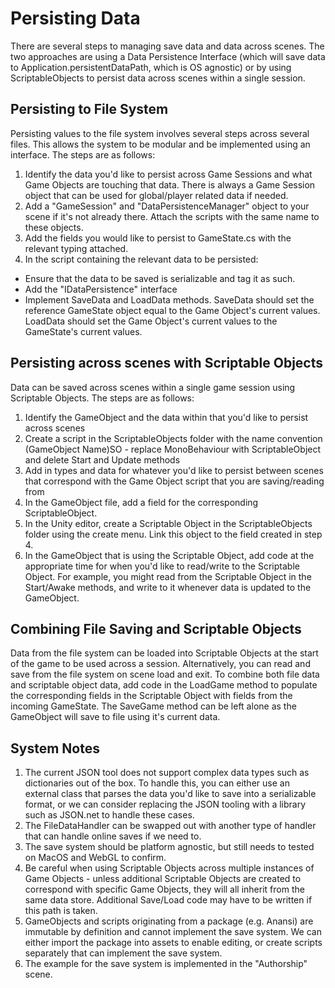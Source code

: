 # Persisting Data

There are several steps to managing save data and data across scenes. The two approaches are using a Data Persistence Interface (which will save data to Application.persistentDataPath, which is OS agnostic) or by using ScriptableObjects to persist data across scenes within a single session.

## Persisting to File System

Persisting values to the file system involves several steps across several files. This allows the system to be modular and be implemented using an interface. The steps are as follows:

1. Identify the data you'd like to persist across Game Sessions and what Game Objects are touching that data. There is always a Game Session object that can be used for global/player related data if needed.
2. Add a "GameSession" and "DataPersistenceManager" object to your scene if it's not already there. Attach the scripts with the same name to these objects.
3. Add the fields you would like to persist to GameState.cs with the relevant typing attached.
4. In the script containing the relevant data to be persisted:
- Ensure that the data to be saved is serializable and tag it as such.
- Add the "IDataPersistence" interface
- Implement SaveData and LoadData methods. SaveData should set the reference GameState object equal to the Game Object's current values. LoadData should set the Game Object's current values to the GameState's current values.

## Persisting across scenes with Scriptable Objects

Data can be saved across scenes within a single game session using Scriptable Objects. The steps are as follows:

1. Identify the GameObject and the data within that you'd like to persist across scenes
2. Create a script in the ScriptableObjects folder with the name convention (GameObject Name)SO - replace MonoBehaviour with ScriptableObject and delete Start and Update methods
3. Add in types and data for whatever you'd like to persist between scenes that correspond with the Game Object script that you are saving/reading from
4. In the GameObject file, add a field for the corresponding ScriptableObject.
5. In the Unity editor, create a Scriptable Object in the ScriptableObjects folder using the create menu. Link this object to the field created in step 4.
6. In the GameObject that is using the Scriptable Object, add code at the appropriate time for when you'd like to read/write to the Scriptable Object. For example, you might read from the Scriptable Object in the Start/Awake methods, and write to it whenever data is updated to the GameObject.

## Combining File Saving and Scriptable Objects

Data from the file system can be loaded into Scriptable Objects at the start of the game to be used across a session. Alternatively, you can read and save from the file system on scene load and exit. To combine both file data and scriptable object data, add code in the LoadGame method to populate the corresponding fields in the Scriptable Object with fields from the incoming GameState. The SaveGame method can be left alone as the GameObject will save to file using it's current data.

## System Notes

1. The current JSON tool does not support complex data types such as dictionaries out of the box. To handle this, you can either use an external class that parses the data you'd like to save into a serializable format, or we can consider replacing the JSON tooling with a library such as JSON.net to handle these cases.
2. The FileDataHandler can be swapped out with another type of handler that can handle online saves if we need to.
3. The save system should be platform agnostic, but still needs to tested on MacOS and WebGL to confirm.
4. Be careful when using Scriptable Objects across multiple instances of Game Objects - unless additional Scriptable Objects are created to correspond with specific Game Objects, they will all inherit from the same data store. Additional Save/Load code may have to be written if this path is taken.
5. GameObjects and scripts originating from a package (e.g. Anansi) are immutable by definition and cannot implement the save system. We can either import the package into assets to enable editing, or create scripts separately that can implement the save system.
6. The example for the save system is implemented in the "Authorship" scene.
